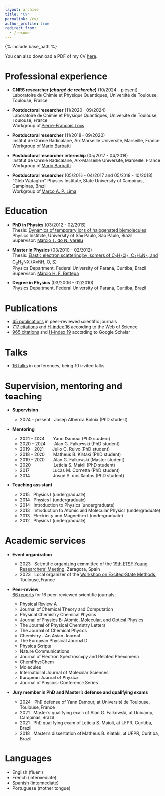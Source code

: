 ```yaml
---
layout: archive
title: "CV"
permalink: /cv/
author_profile: true
redirect_from:
  - /resume
---
```


{% include base_path %}

You can also download a PDF of my CV [here](http://kossoski.github.io/files/CV.pdf).

Professional experience
======

* **CNRS researcher (_chargé de recherche_)** (10/2024 - present) \
Laboratoire de Chimie et Physique Quantiques, Université de Toulouse, Toulouse, France

* **Postdoctoral researcher** (11/2020 - 09/2024) \
Laboratoire de Chimie et Physique Quantiques, Université de Toulouse, Toulouse, France \
Workgroup of [Pierre-François Loos](https://pfloos.github.io/WEB_LOOS/)

* **Postdoctoral researcher** (11/2018 - 09/2020) \
Institut de Chimie Radicalaire, Aix Marseille Université, Marseille, France \
Workgroup of [Mario Barbatti](https://barbatti.org/)

* **Postdoctoral researcher internship** (05/2017 - 04/2018) \
Institut de Chimie Radicalaire, Aix-Marseille Université, Marseille, France \
Workgroup of [Mario Barbatti](https://barbatti.org/)

* **Postdoctoral researcher** (05/2016 - 04/2017 and 05/2018 - 10/2018) \
"Gleb Wataghin" Physics Institute, State University of Campinas, Campinas, Brazil \
Workgroup of [Marco A. P. Lima](https://sites.ifi.unicamp.br/maplima/en/)

Education
======

* **PhD in Physics** (03/2012 - 02/2016) \
Thesis: [Dynamics of temporary ions of halogenated biomolecules](http://kossoski.github.io/files/PhD_thesis.pdf) \
Physics Institute, University of São Paulo, São Paulo, Brazil \
Supervisor: [Márcio T. do N. Varella](http://fig.if.usp.br/~mvarella/)

* **Master in Physics** (03/2010 - 02/2012) \
Thesis: [Elastic electron scattering by isomers of C<sub>2</sub>H<sub>2</sub>Cl<sub>2</sub>, C<sub>4</sub>H<sub>4</sub>N<sub>2</sub>, and C<sub>3</sub>H<sub>3</sub>NX (X=NH, O, S)](http://kossoski.github.io/files/MSc_thesis.pdf)\
Physics Department, Federal University of Paraná, Curitiba, Brazil \
Supervisor: [Márcio H. F. Bettega](https://fisica.ufpr.br/bettega/)

* **Degree in Physics** (03/2006 - 02/2010) \
Physics Department, Federal University of Paraná, Curitiba, Brazil

Publications
======

* [45 publications](https://kossoski.github.io/publications/) in peer-reviewed scientific journals
* [717 citations](https://www.webofscience.com/wos/author/record/47997303) and [H-index 16](https://www.webofscience.com/wos/author/record/47997303) according to the Web of Science
* [965 citations](https://scholar.google.com/citations?user=EJNA6n4AAAAJ&hl=en) and [H-index 19](https://scholar.google.com/citations?user=EJNA6n4AAAAJ&hl=en) according to Google Scholar

Talks
======

* [16 talks](https://kossoski.github.io/talks/) in conferences, being 10 invited talks

Supervision, mentoring and teaching
======

* **Supervision**
  * 2024 - present &nbsp; Josep Alberola Boloix (PhD student)

* **Mentoring**
  * 2021 - 2024 &nbsp;&nbsp;&nbsp;&nbsp;&nbsp; Yann Damour (PhD student)
  * 2020 - 2024 &nbsp;&nbsp;&nbsp;&nbsp;&nbsp; Alan G. Falkowski (PhD student)
  * 2019 - 2021 &nbsp;&nbsp;&nbsp;&nbsp;&nbsp; Julio C. Ruivo (PhD student)
  * 2018 - 2020 &nbsp;&nbsp;&nbsp;&nbsp;&nbsp; Matheus B. Kiataki (PhD student)
  * 2019 - 2020 &nbsp;&nbsp;&nbsp;&nbsp;&nbsp; Alan G. Falkowski (Master student)
  * 2020 &nbsp;&nbsp;&nbsp;&nbsp;&nbsp;&nbsp;&nbsp;&nbsp;&nbsp;&nbsp;&nbsp;&nbsp;&nbsp;&nbsp;&nbsp;&nbsp;&nbsp; Leticia S. Maioli (PhD student)
  * 2017 &nbsp;&nbsp;&nbsp;&nbsp;&nbsp;&nbsp;&nbsp;&nbsp;&nbsp;&nbsp;&nbsp;&nbsp;&nbsp;&nbsp;&nbsp;&nbsp;&nbsp; Lucas M. Cornetta (PhD student)
  * 2014 &nbsp;&nbsp;&nbsp;&nbsp;&nbsp;&nbsp;&nbsp;&nbsp;&nbsp;&nbsp;&nbsp;&nbsp;&nbsp;&nbsp;&nbsp;&nbsp;&nbsp; Josué S. dos Santos (PhD student)

* **Teaching assistant**
  * 2015 &nbsp; Physics I (undergraduate)
  * 2014 &nbsp; Physics I (undergraduate)
  * 2014 &nbsp; Introduction to Physics (undergraduate)
  * 2013 &nbsp; Introduction to Atomic and Molecular Physics (undergraduate)
  * 2013 &nbsp; Electricity and Magnetism I (undergraduate)
  * 2012 &nbsp; Physics I (undergraduate)

Academic services
======

* **Event organization**
  * 2023 &nbsp; Scientific organizing committee of the [19th ETSF Young Researchers’ Meeting](https://www.etsfyrm2023.com/), Zaragoza, Spain
  * 2023 &nbsp; Local organizer of the [Workshop on Excited-State Methods](https://pfloos.github.io/PTEROSOR_midterm_workshop/), Toulouse, France

* **Peer-review** \
  [66 reports](https://orcid.org/0000-0002-1627-7093) for 16 peer-reviewed scientific journals:
  * Physical Review A
  * Journal of Chemical Theory and Computation
  * Physical Chemistry Chemical Physics
  * Journal of Physics B: Atomic, Molecular, and Optical Physics
  * The Journal of Physical Chemistry Letters
  * The Journal of Chemical Physics
  * Chemistry - An Asian Journal
  * The European Physical Journal D
  * Physica Scripta
  * Nature Communications
  * Journal of Electron Spectroscopy and Related Phenomena
  * ChemPhysChem
  * Molecules
  * International Journal of Molecular Sciences
  * European Journal of Physics
  * Journal of Physics: Conference Series

* **Jury member in PhD and Master’s defense and qualifying exams**
  * 2024 &nbsp; PhD defense of Yann Damour, at Université de Toulouse, Toulouse, France
  * 2021 &nbsp; Master’s qualifying exam of Alan G. Falkowski, at Unicamp, Campinas, Brazil
  * 2021 &nbsp; PhD qualifying exam of Letícia S. Maioli, at UFPR, Curitiba, Brazil
  * 2018 &nbsp; Master’s dissertation of Matheus B. Kiataki, at UFPR, Curitiba, Brazil

Languages
======

* English (fluent)
* French (intermediate)
* Spanish (intermediate)
* Portuguese (mother tongue)

